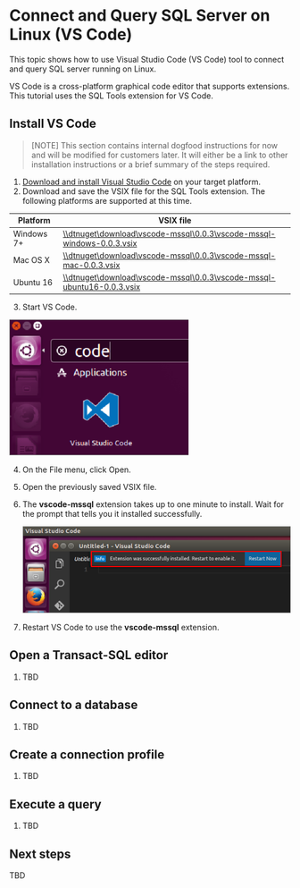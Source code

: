 # Connect and Query SQL Server on Linux (VS Code)

This topic shows how to use Visual Studio Code (VS Code) tool to connect and query SQL server running on Linux.

VS Code is a cross-platform graphical code editor that supports extensions. This tutorial uses the SQL Tools extension for VS Code.

## Install VS Code

>[NOTE] This section contains internal dogfood instructions for now and will be modified for customers later. It will either be a link to other installation instructions or a brief summary of the steps required.

1. [Download and install Visual Studio Code](https://code.visualstudio.com/Download) on your target platform.
2. Download and save the VSIX file for the SQL Tools extension. The following platforms are supported at this time.

| Platform | VSIX file |
|-----|-----|
| Windows 7+ | [\\\\dtnuget\\download\\vscode-mssql\\0.0.3\\vscode-mssql-windows-0.0.3.vsix](file://dtnuget/download/vscode-mssql/0.0.3/vscode-mssql-windows-0.0.3.vsix) |
| Mac OS X | [\\\\dtnuget\\download\\vscode-mssql\\0.0.3\\vscode-mssql-mac-0.0.3.vsix](file://dtnuget/download/vscode-mssql/0.0.3/vscode-mssql-mac-0.0.3.vsix) |
| Ubuntu 16 | [\\\\dtnuget\\download\\vscode-mssql\\0.0.3\\vscode-mssql-ubuntu16-0.0.3.vsix](file://dtnuget/download/vscode-mssql/0.0.3/vscode-mssql-ubuntu16-0.0.3.vsix) |

3.	Start VS Code.

   ![VS Code Icon](./media/sql-server-linux-connect-query-vscode/vs_code_launch.png)

4. On the File menu, click Open.
5. Open the previously saved VSIX file.
6. The **vscode-mssql** extension takes up to one minute to install. Wait for the prompt that tells you it installed successfully.

    ![VS Code extension installed successfully](./media/sql-server-linux-connect-query-vscode/vs_code_open_sql_tools_vsix.png)

7. Restart VS Code to use the **vscode-mssql** extension.

## Open a Transact-SQL editor

1. TBD

## Connect to a database

1. TBD

## Create a connection profile

1. TBD

## Execute a query

1. TBD

## Next steps

TBD
